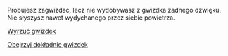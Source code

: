 Probujesz zagwizdać, lecz nie wydobywasz z gwizdka żadnego dźwięku. 
Nie słyszysz nawet wydychanego przez siebie powietrza.

[Wyrzuć gwizdek](../wyrzucgwizdek/wyrzucgwizdek.md)

[Obejrzyj dokładnie gwizdek](zbadajgwizdek/zbadajgwizdek.md)
